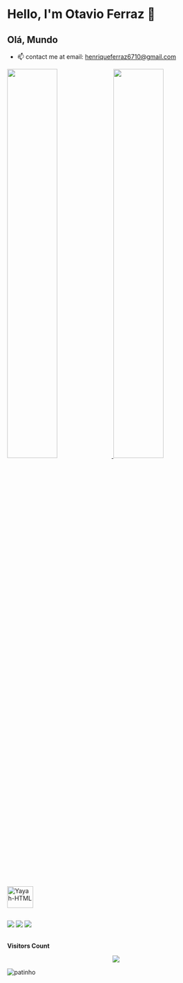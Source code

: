 # Hello, I'm Otavio Ferraz 👋

## Olá, Mundo 

- 📫 contact me at email: henriqueferraz6710@gmail.com 


 <div>
  <a href="https://github.com/OtavioHFerraz">
  <img width="48%" src ="https://github-readme-stats.vercel.app/api?username=OtavioHFerraz&show_icons=true&theme=dracula&include_all_commits=true&count_private=true">
  <img width="48%" src ="https://github-readme-stats.vercel.app/api/top-langs/?username=OtavioHFerraz&layout=compact&langs_count=16&theme=dracula">
 </div>
 
 
 <div style="display: inline_block"> <br>
  <img align="center" alt="Yayah-HTML" height="50" width="60" src="https://cdn.jsdelivr.net/gh/devicons/devicon/icons/html5/html5-original-wordmark.svg">          
 </div>
   
##
   
<div> 
  <a href="https://instagram.com/Otavix__" target="_blank"><img src="https://img.shields.io/badge/-Instagram-%23E4405F?style=for-the-badge&logo=instagram&logoColor=white" target="_blank"></a>   
 	<a href="https://www.twitch.tv/FXg4mer" target="_blank"><img src="https://img.shields.io/badge/Twitch-9146FF?style=for-the-badge&logo=twitch&logoColor=white" target="_blank"></a>
  <a href = "mailto:henriqueferraz6710@gmail.com"><img src="https://img.shields.io/badge/-Gmail-%23333?style=for-the-badge&logo=gmail&logoColor=white" target="_blank"></a> 
</div>
 
 <div>
  <br><p align="centre"><b>Visitors Count</b></p> 
<p align="center"><img align="center" src="https://profile-counter.glitch.me/{OtavioHFerraz}/count.svg" /></p>
 </div>
 
 

  ![patinho](https://user-images.githubusercontent.com/127332956/223829468-6178fb0c-3c99-49d4-9fa6-41d0531855ff.gif)

  
